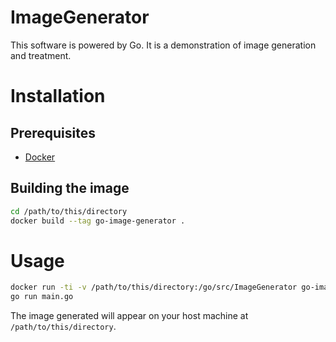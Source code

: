 # ImageGenerator

This software is powered by Go. It is a demonstration of image generation and treatment.

# Installation
## Prerequisites
- [Docker](https://docs.docker.com/get-docker/)

## Building the image
```bash
cd /path/to/this/directory
docker build --tag go-image-generator .
```

# Usage
```bash
docker run -ti -v /path/to/this/directory:/go/src/ImageGenerator go-image-generator
go run main.go
```

The image generated will appear on your host machine at `/path/to/this/directory`.
